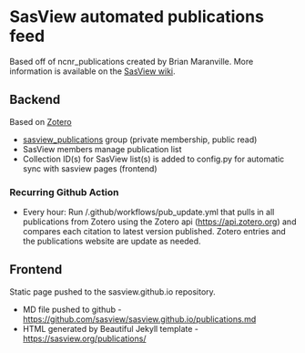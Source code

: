 # SasView automated publications feed

Based off of ncnr_publications created by Brian Maranville.
More information is available on the [SasView wiki](https://github.com/SasView/sasview/wiki/DevNotes_Processes_PublicationsWebPageInstructions).

## Backend

Based on [Zotero](https://www.zotero.org)

- [sasview_publications](https://www.zotero.org/groups/2309096/sasview/items) group (private membership, public read)
- SasView members manage publication list
- Collection ID(s) for SasView list(s) is added to config.py for automatic sync with sasview pages (frontend)

### Recurring Github Action

- Every hour: Run /.github/workflows/pub_update.yml that pulls in all publications from Zotero using the Zotero api (https://api.zotero.org) and compares each citation to latest version published. Zotero entries and the publications website are update as needed.

## Frontend

Static page pushed to the sasview.github.io repository.

- MD file pushed to github - https://github.com/sasview/sasview.github.io/publications.md
- HTML generated by Beautiful Jekyll template - https://sasview.org/publications/